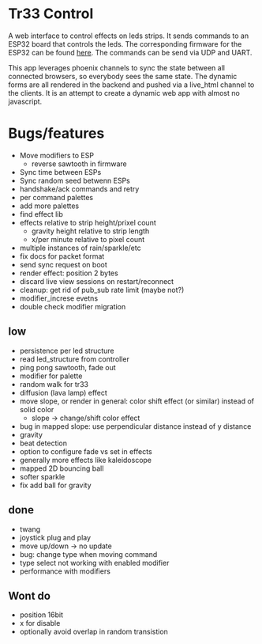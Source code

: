 # Tr33 Control

A web interface to control effects on leds strips. It sends commands to an ESP32 board that controls the leds. The corresponding firmware for the ESP32 can be found [here](https://github.com/xHain-hackspace/tr33). The commands can be send via UDP and UART.

This app leverages phoenix channels to sync the state between all connected browsers, so everybody sees the same state. The dynamic forms are all rendered in the backend and pushed via a live_html channel to the clients. It is an attempt to create a dynamic web app with almost no javascript.


# Bugs/features

* Move modifiers to ESP
  * reverse sawtooth in firmware
* Sync time between ESPs
* Sync random seed betwenn ESPs
* handshake/ack commands and retry
* per command palettes
* add more palettes
* find effect lib
* effects relative to strip height/prixel count
  * gravity height relative to strip length
  * x/per minute relative to pixel count
* multiple instances of rain/sparkle/etc
* fix docs for packet format
* send sync request on boot
* render effect: position 2 bytes
* discard live view sessions on restart/reconnect
* cleanup: get rid of pub_sub rate limit (maybe not?)
* modifier_increse evetns
* double check modifier migration

## low

* persistence per led structure
* read led_structure from controller
* ping pong sawtooth, fade out
* modifier for palette 
* random walk for tr33
* diffusion (lava lamp) effect
* move slope, or render in general: color shift effect (or similar) instead of solid color 
  * slope -> change/shift color effect 
* bug in mapped slope: use perpendicular distance instead of y distance
* gravity
* beat detection
* option to configure fade vs set in effects
* generally more effects like kaleidoscope
* mapped 2D bouncing ball
* softer sparkle
* fix add ball for gravity


## done
* twang
* joystick plug and play
* move up/down -> no update
* bug: change type when moving command
* type select not working with enabled modifier
* performance with modifiers

## Wont do
* position 16bit
* x for disable
* optionally avoid overlap in random transistion